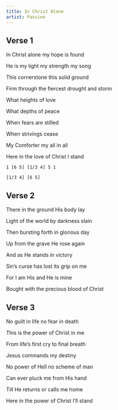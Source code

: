 ```yaml
---
title: In Christ Alone
artist: Passion
---
```


## Verse 1

In Christ alone my hope is found

He is my light my strength my song

This cornerstone this solid ground

Firm through the fiercest drought and storm



What heights of love

What depths of peace

When fears are stilled

When strivings cease

My Comforter my all in all

Here in the love of Christ I stand

```
1 [6 5] [1/3 4] 5 1
```

```
[1/3 4] [6 5]
```

## Verse 2

There in the ground His body lay

Light of the world by darkness slain

Then bursting forth in glorious day

Up from the grave He rose again



And as He stands in victory

Sin’s curse has lost its grip on me

For I am His and He is mine

Bought with the precious blood of Christ

## Verse 3

No guilt in life no fear in death

This is the power of Christ in me

From life’s first cry to final breath

Jesus commands my destiny



No power of Hell no scheme of man

Can ever pluck me from His hand

Till He returns or calls me home

Here in the power of Christ I’ll stand
